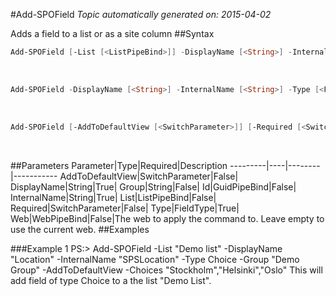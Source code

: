 #Add-SPOField
*Topic automatically generated on: 2015-04-02*

Adds a field to a list or as a site column
##Syntax
```powershell
Add-SPOField [-List [<ListPipeBind>]] -DisplayName [<String>] -InternalName [<String>] -Type [<FieldType>] [-Id [<GuidPipeBind>]] [-AddToDefaultView [<SwitchParameter>]] [-Required [<SwitchParameter>]] [-Group [<String>]] [-Web [<WebPipeBind>]]
```
&nbsp;

```powershell
Add-SPOField -DisplayName [<String>] -InternalName [<String>] -Type [<FieldType>] [-Id [<GuidPipeBind>]] [-Web [<WebPipeBind>]]
```
&nbsp;

```powershell
Add-SPOField [-AddToDefaultView [<SwitchParameter>]] [-Required [<SwitchParameter>]] [-Group [<String>]] [-Web [<WebPipeBind>]]
```
&nbsp;

##Parameters
Parameter|Type|Required|Description
---------|----|--------|-----------
AddToDefaultView|SwitchParameter|False|
DisplayName|String|True|
Group|String|False|
Id|GuidPipeBind|False|
InternalName|String|True|
List|ListPipeBind|False|
Required|SwitchParameter|False|
Type|FieldType|True|
Web|WebPipeBind|False|The web to apply the command to. Leave empty to use the current web.
##Examples

###Example 1
    PS:> Add-SPOField -List "Demo list" -DisplayName "Location" -InternalName "SPSLocation" -Type Choice -Group "Demo Group" -AddToDefaultView -Choices "Stockholm","Helsinki","Oslo"
This will add field of type Choice to a the list "Demo List".
